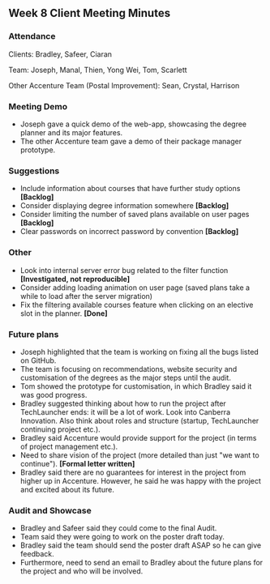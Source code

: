 ## Week 8 Client Meeting Minutes

### Attendance
Clients: Bradley, Safeer, Ciaran

Team: Joseph, Manal, Thien, Yong Wei, Tom, Scarlett

Other Accenture Team (Postal Improvement): Sean, Crystal, Harrison

### Meeting Demo
* Joseph gave a quick demo of the web-app, showcasing the degree planner and its major features.
* The other Accenture team gave a demo of their package manager prototype.

### Suggestions
* Include information about courses that have further study options **[Backlog]**
* Consider displaying degree information somewhere **[Backlog]**
* Consider limiting the number of saved plans available on user pages **[Backlog]**
* Clear passwords on incorrect password by convention **[Backlog]**

### Other
* Look into internal server error bug related to the filter function **[Investigated, not reproducible]**
* Consider adding loading animation on user page (saved plans take a while to load after the server migration)
* Fix the filtering available courses feature when clicking on an elective slot in the planner. **[Done]**

### Future plans
* Joseph highlighted that the team is working on fixing all the bugs listed on GitHub.
* The team is focusing on recommendations, website security and customisation of the degrees as the major steps until the audit.
* Tom showed the prototype for customisation, in which Bradley said it was good progress.
* Bradley suggested thinking about how to run the project after TechLauncher ends: it will be a lot of work. Look into Canberra Innovation. Also think about roles and structure (startup, TechLauncher continuing project etc.).
* Bradley said Accenture would provide support for the project (in terms of project management etc.).
* Need to share vision of the project (more detailed than just "we want to continue"). **[Formal letter written]**
* Bradley said there are no guarantees for interest in the project from higher up in Accenture. However, he said he was happy with the project and excited about its future.

### Audit and Showcase
* Bradley and Safeer said they could come to the final Audit.
* Team said they were going to work on the poster draft today.
* Bradley said the team should send the poster draft ASAP so he can give feedback.
* Furthermore, need to send an email to Bradley about the future plans for the project and who will be involved.
